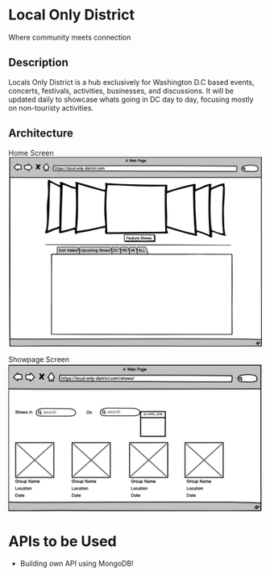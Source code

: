 # Local Only District
Where community meets connection

## Description
Locals Only District is a hub exclusively for Washington D.C based events, concerts, festivals, activities, businesses, and discussions. It will be updated daily to showcase whats going in DC day to day, focusing mostly on non-touristy activities.

## Architecture

Home Screen
![alt text](https://github.com/welchtr/locals-only-district/blob/master/read-me-photos/Homepage-mockup.png?raw=true)

Showpage Screen
![alt text](https://github.com/welchtr/locals-only-district/blob/master/read-me-photos/Showpage-mockup.png?raw=true)



# APIs to be Used
 - Building own API using MongoDB!
